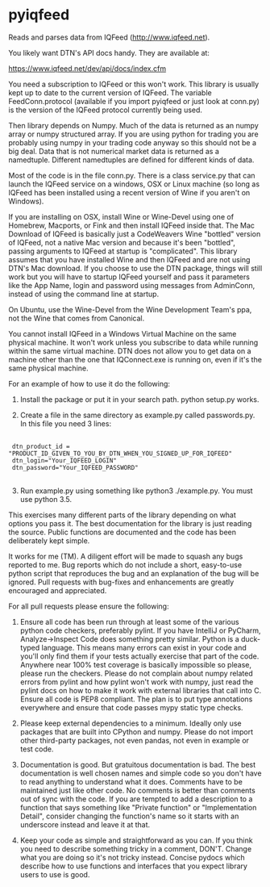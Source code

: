 # pyiqfeed 

Reads and parses data from IQFeed (http://www.iqfeed.net).

You likely want DTN's API docs handy. They are available at:

https://www.iqfeed.net/dev/api/docs/index.cfm

You need a subscription to IQFeed or this won't work. This library is
usually kept up to date to the current version of IQFeed. The variable
FeedConn.protocol (available if you import pyiqfeed or just look at conn.py)
is the version of the IQFeed protocol currently being used.

Then library depends on Numpy. Much of the data is returned as an numpy array
or numpy structured array. If you are using python for trading you are
probably using numpy in your trading code anyway so this should not be
a big deal. Data that is not numerical market data is returned as a namedtuple.
Different namedtuples are defined for different kinds of data.

Most of the code is in the file conn.py. There is a class service.py
that can launch the IQFeed service on a windows, OSX or Linux 
machine (so long as IQFeed has been installed using a recent version of
Wine if you aren't on Windows).

If you are installing on OSX, install Wine or Wine-Devel using one of
Homebrew, Macports, or Fink and then install IQFeed inside that. The Mac
Download of IQFeed is basically just a CodeWeavers Wine "bottled" version
of IQFeed, not a native Mac version and because it's been "bottled", passing
arguments to IQFeed at startup is "complicated". This library assumes that
you have installed Wine and then IQFeed and are not using DTN's Mac download.
If you choose to use the DTN package, things will still work but you
will have to startup IQFeed yourself and pass it parameters like the App Name,
login and password using messages from AdminConn, instead of using the command
line at startup.

On Ubuntu, use the Wine-Devel from the Wine Development Team's ppa, not the
Wine that comes from Canonical.

You cannot install IQFeed in a Windows Virtual Machine on the same
physical machine. It won't work unless you subscribe to data while running
within the same virtual machine. DTN does not allow you to get data on a
machine other than the one that IQConnect.exe is running on, even if it's
the same physical machine.

For an example of how to use it do the following:

1. Install the package or put it in your search path. python setup.py works.

2. Create a file in the same directory as example.py called passwords.py.
In this file you need 3 lines:

<pre> <code>
 dtn_product_id = "PRODUCT_ID_GIVEN_TO_YOU_BY_DTN_WHEN_YOU_SIGNED_UP_FOR_IQFEED"
 dtn_login="Your_IQFEED_LOGIN"
 dtn_password="Your_IQFEED_PASSWORD"
 </code> </pre>
 
3. Run example.py using something like python3 ./example.py. You must use
python 3.5.

This exercises many different parts of the library depending on what options
you pass it. The best documentation for the library is just reading the source. 
Public functions are documented and the code has been deliberately kept simple.

It works for me (TM). A diligent effort will be made to squash any bugs
reported to me. Bug reports which do not include a short,
easy-to-use python script that reproduces the bug and an explanation of
the bug will be ignored. Pull requests with bug-fixes and enhancements
are greatly encouraged and appreciated.

For all pull requests please ensure the following:



1. Ensure all code has been run through at least some of the various python
 code checkers, preferably pylint. If you have IntelliJ or PyCharm, 
 Analyze->Inspect Code does something pretty similar. Python is a duck-typed
 language. This means many errors can exist in your code and you'll only
 find them if your tests actually exercise that part of the code.  Anywhere
 near 100% test coverage is basically impossible so please, please run the
 checkers. Please do not complain about numpy related errors from pylint and
 how pylint won't work with numpy, just read the pylint docs on how to make
 it work with external libraries that call into C.  Ensure all code is PEP8
 compliant. The plan is to put type annotations everywhere and ensure that
 code passes mypy static type checks. 

2. Please keep external dependencies to a minimum. Ideally only use packages
 that are built into CPython and numpy. Please do not import other third-party
 packages, not even pandas, not even in example or test code.

3. Documentation is good. But gratuitous documentation is bad. The best
 documentation is well chosen names and simple code so you don't have to read
 anything to understand what it does. Comments have to be maintained just like
 other code. No comments is better than comments out of sync with the
 code. If you are tempted to add a description to a function that says
 something like "Private function" or "Implementation Detail", consider
 changing the function's name so it starts with an underscore instead and
 leave it at that.
 
4. Keep your code as simple and straightforward as you can. If you think
 you need to describe something tricky in a comment, DON'T. Change what you
 are doing so it's not tricky instead. Concise pydocs which describe how to
 use functions and interfaces that you expect library users to use is good.
 
